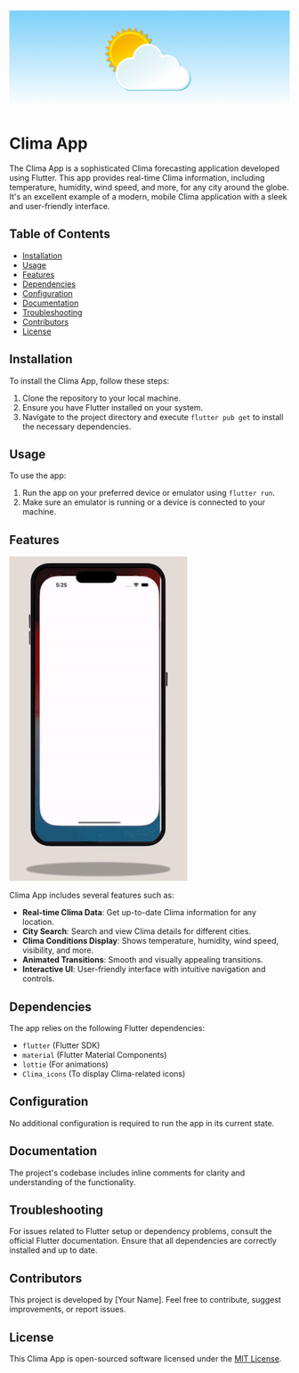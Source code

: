 ![Clima App Banner](images/clima_banner.png)

# Clima App

The Clima App is a sophisticated Clima forecasting application developed using Flutter. This app provides real-time Clima information, including temperature, humidity, wind speed, and more, for any city around the globe. It's an excellent example of a modern, mobile Clima application with a sleek and user-friendly interface.

## Table of Contents

- [Installation](#installation)
- [Usage](#usage)
- [Features](#features)
- [Dependencies](#dependencies)
- [Configuration](#configuration)
- [Documentation](#documentation)
- [Troubleshooting](#troubleshooting)
- [Contributors](#contributors)
- [License](#license)

## Installation

To install the Clima App, follow these steps:

1. Clone the repository to your local machine.
2. Ensure you have Flutter installed on your system.
3. Navigate to the project directory and execute `flutter pub get` to install the necessary dependencies.

## Usage

To use the app:

1. Run the app on your preferred device or emulator using `flutter run`.
2. Make sure an emulator is running or a device is connected to your machine.

## Features

![Clima App Gif](images/clima_frame.gif)

Clima App includes several features such as:

- **Real-time Clima Data**: Get up-to-date Clima information for any location.
- **City Search**: Search and view Clima details for different cities.
- **Clima Conditions Display**: Shows temperature, humidity, wind speed, visibility, and more.
- **Animated Transitions**: Smooth and visually appealing transitions.
- **Interactive UI**: User-friendly interface with intuitive navigation and controls.

## Dependencies

The app relies on the following Flutter dependencies:

- `flutter` (Flutter SDK)
- `material` (Flutter Material Components)
- `lottie` (For animations)
- `Clima_icons` (To display Clima-related icons)

## Configuration

No additional configuration is required to run the app in its current state.

## Documentation

The project's codebase includes inline comments for clarity and understanding of the functionality.

## Troubleshooting

For issues related to Flutter setup or dependency problems, consult the official Flutter documentation. Ensure that all dependencies are correctly installed and up to date.

## Contributors

This project is developed by [Your Name]. Feel free to contribute, suggest improvements, or report issues.

## License

This Clima App is open-sourced software licensed under the [MIT License](https://opensource.org/licenses/MIT).
